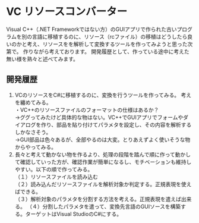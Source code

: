 ﻿# VC リソースコンバーター

Visual C++（.NET Frameworkではない方）のGUIアプリで作られた古いプログラムを別の言語に移植するのに、リソース（rcファイル）の移植はどうしたら良いのかと考え、リソースをを解析して変換するツールを作ってみようと思った次第で。
作りながら考えております。
開発履歴として、作っている途中に考えた無い様を熟々と述べてみます。


## 開発履歴

1. VCのリソースをC#に移植するのに、変換を行うツールを作ってみる。
考えを纏めてみる。  
・VC\++のリソースファイルのフォーマットの仕様はあるか？  
→ググってみたけど具体的な物はない。VC++でGUIアプリでフォームやダイアログを作り、部品を貼り付けてパラメタを設定し、その内容を解析するしかなさそう。  
→GUI部品は色々あるが、全部やるのは大変。とりあえずよく使いそうな物からやってみる。
1. 長々と考えて動かない物を作るより、処理の段階を踏んで順に作って動かして確認していった方が、確認作業が簡単になるし、モチベーションも維持しやすい。以下の順で作ってみる。  
（１）リソースファイルを読み込む  
（２）読み込んだリソースファイルを解析対象か判定する。正規表現を使えばできる。  
（３）解析対象のパラメタを分割する方法を考える。正規表現を遣えば出来る。
（４）分割したパラメタを遣って、変換先言語のGUIソースを構築する。ターゲットはVisual StudioのC#にする。

  

